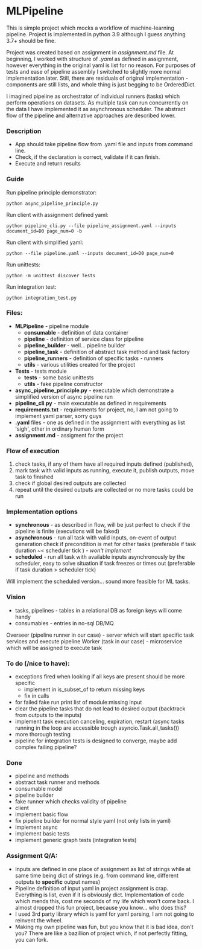 # MLPipeline 

This is simple project which mocks a workflow of machine-learning pipeline. Project is implemented in python 3.9 although I guess anything 3.7+ should be fine.

Project was created based on assignment in _assignment.md_ file. At beginning, I worked with structure of _.yaml_ as defined in assignment, however everything in the original yaml is list for no reason. For purposes of tests and ease of pipeline assembly I switched to slightly more normal implementation later. Still, there are residuals of original implementation - components are still lists, and whole thing is just begging to be OrderedDict. 

I imagined pipeline as orchestrator of individual runners (tasks) which perform operations on datasets. As multiple task can run concurrently on the data I have implemented it as asynchronous scheduler. The abstract flow of the pipeline and alternative approaches are described lower.

### Description

- App should take pipeline flow from .yaml file and inputs from command line.
- Check, if the declaration is correct, validate if it can finish.
- Execute and return results

### Guide

Run pipeline principle demonstrator:
```
python async_pipeline_principle.py
```

Run client with assignment defined yaml:
```
python pipeline_cli.py --file pipeline_assignment.yaml --inputs document_id=D0 page_num=0 -b
```

Run client with simplified yaml:
```
python --file pipeline.yaml --inputs document_id=D0 page_num=0
```

Run unittests:
```
python -m unittest discover Tests
```

Run integration test:
```
python integration_test.py
```

### Files:

- **MLPipeline** - pipeline module
  - **consumable** - definition of data container
  - **pipeline** - definition of service class for pipeline
  - **pipeline_builder** - well... pipeline builder
  - **pipeline_task** - definition of abstract task method and task factory
  - **pipeline_runners** - definition of specific tasks - runners
  - **utils** - various utilities created for the project
- **Tests** - tests module
  - **tests** - some basic unittests
  - **utils** - fake pipeline constructor
- **async_pipeline_principle**.**py** - executable which demonstrate a simplified version of async pipeline run
- **pipeline_cli**.**py** - main executable as defined in requirements
- **requirements.txt** - requirements for project, no, I am not going to implement yaml parser, sorry guys
- **.yaml** files - one as defined in the assignment with everything as list 'sigh', other in ordinary human form
- **assignment.md** - assigment for the project

### Flow of execution

1. check tasks, if any of them have all required inputs defined (published),
2. mark task with valid inputs as running, execute it, publish outputs, move task to finished
3. check if global desired outputs are collected
4. repeat until the desired outputs are collected or no more tasks could be run

### Implementation options

- **synchronous** - as described in flow, will be just perfect to check if the pipeline is finite (executions will be faked)
- **asynchronous** - run all task with valid inputs, on-event of output generation check if precondition is met for other tasks (preferable if task duration ~< scheduler tick ) - *won't implement*
- **scheduled** - run all task with available inputs asynchronously by the scheduler, easy to solve situation if task freezes or times out (preferable if task duration > scheduler tick)

Will implement the scheduled version... sound more feasible for ML tasks.

### Vision

- tasks, pipelines - tables in a relational DB as foreign keys will come handy
- consumables - entries in no-sql DB/MQ

Overseer (pipeline runner in our case) - server which will start specific task services and execute pipeline
Worker (task in our case) - microservice which will be assigned to execute task

### To do (/nice to have):

- exceptions fired when looking if all keys are present should be more specific
  - implement in is_subset_of to return missing keys
  - fix in calls
- for failed fake run print list of module:missing input
- clear the pipeline tasks that do not lead to desired output (backtrack from outputs to the inputs)
- implement task execution canceling, expiration, restart (async tasks running in the loop are accessible trough asyncio.Task.all_tasks())
- more thorough testing
- pipeline for integration tests is designed to converge, maybe add complex failing pipeline?

### Done

+ pipeline and methods
+ abstract task runner and methods
+ consumable model
+ pipeline builder
+ fake runner which checks validity of pipeline
+ client
+ implement basic flow
+ fix pipeline builder for normal style yaml (not only lists in yaml)
+ implement async
+ implement basic tests
+ implement generic graph tests (integration tests)

### Assignment Q/A:

- Inputs are defined in one place of assignment as list of strings while at same time being dict of strings (e.g. from command line, different outputs to **specific** output names)
- Pipeline definition of input yaml in project assignment is crap. Everything is list, even if it is obviously dict. Implementation of code which mends this, cost me seconds of my life which won't come back. I almost dropped this fun project, because you know... who does this?
- I used 3rd party library which is yaml for yaml parsing, I am not going to reinvent the wheel.
- Making my own pipeline was fun, but you know that it is bad idea, don't you? There are like a bazillion of project which, if not perfectly fitting, you can fork. 
